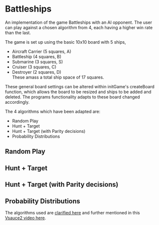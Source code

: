 # Battleships

An implementation of the game Battleships with an AI opponent. The user can play against a chosen algorithm from 4, each having a higher win rate than the last.

The game is set up using the basic 10x10 board with 5 ships, 
- Aircraft Carrier (5 squares, A)
- Battleship (4 squares, B)
- Submarine (3 squares, S)
- Cruiser (3 squares, C)
- Destroyer (2 squares, D)  
These amass a total ship space of 17 squares.

These general board settings can be altered within initGame's createBoard function, which allows the board to be resized and ships to be added and deleted. The programs functionality adapts to these board changed accordingly.  

The 4 algorithms which have been adapted are:  
- Random Play
- Hunt + Target
- Hunt + Target (with Parity decisions)
- Probability Distributions  

## Random Play

## Hunt + Target 

## Hunt + Target (with Parity decisions)

## Probability Distributions  

The algorithms used are [clarified here](http://www.datagenetics.com/blog/december32011/) and further mentioned in this [Vsauce2 video here](https://www.youtube.com/watch?v=LbALFZoRrw8).


